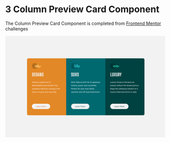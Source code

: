 # 3 Column Preview Card Component

The Column Preview Card Component is completed from [Frontend Mentor](https://www.frontendmentor.io) challenges

![Design preview for the 3-column preview card component coding challenge](./images/card-preview.png)


